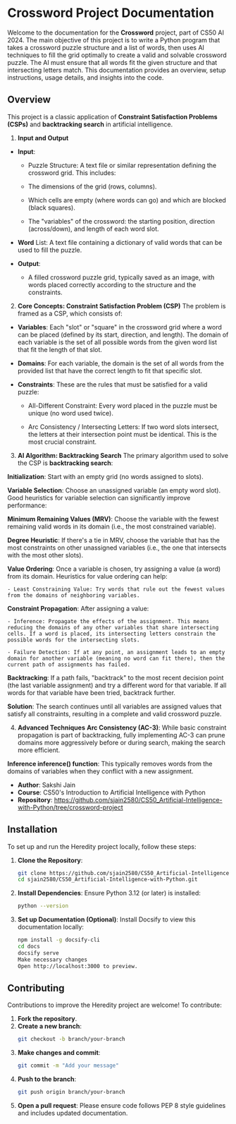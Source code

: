 # Crossword Project Documentation

Welcome to the documentation for the **Crossword** project, part of CS50 AI 2024. The main objective of this project is to write a Python program that takes a crossword puzzle structure and a list of words, then uses AI techniques to fill the grid optimally to create a valid and solvable crossword puzzle. The AI must ensure that all words fit the given structure and that intersecting letters match.
This documentation provides an overview, setup instructions, usage details, and insights into the code.


## Overview

This project is a classic application of **Constraint Satisfaction Problems (CSPs)** and **backtracking search** in artificial intelligence.

1. **Input and Output**
- **Input**:
    - Puzzle Structure: A text file or similar representation defining the crossword grid. This includes:

    - The dimensions of the grid (rows, columns).

    - Which cells are empty (where words can go) and which are blocked (black squares).

    - The "variables" of the crossword: the starting position, direction (across/down), and length of each word slot.

- **Word** List: A text file containing a dictionary of valid words that can be used to fill the puzzle.

- **Output**:

    - A filled crossword puzzle grid, typically saved as an image, with words placed correctly according to the structure and the constraints.

2. **Core Concepts: Constraint Satisfaction Problem (CSP)**
The problem is framed as a CSP, which consists of:

- **Variables**: Each "slot" or "square" in the crossword grid where a word can be placed (defined by its start, direction, and length). The domain of each variable is the set of all possible words from the given word list that fit the length of that slot.

- **Domains**: For each variable, the domain is the set of all words from the provided list that have the correct length to fit that specific slot.

- **Constraints**: These are the rules that must be satisfied for a valid puzzle:

    - All-Different Constraint: Every word placed in the puzzle must be unique (no word used twice).

    - Arc Consistency / Intersecting Letters: If two word slots intersect, the letters at their intersection point must be identical. This is the most crucial constraint.

3. **AI Algorithm: Backtracking Search**
The primary algorithm used to solve the CSP is **backtracking search**:

**Initialization**: Start with an empty grid (no words assigned to slots).

**Variable Selection**: Choose an unassigned variable (an empty word slot). Good heuristics for variable selection can significantly improve performance:

**Minimum Remaining Values (MRV)**: Choose the variable with the fewest remaining valid words in its domain (i.e., the most constrained variable).

**Degree Heuristic**: If there's a tie in MRV, choose the variable that has the most constraints on other unassigned variables (i.e., the one that intersects with the most other slots).

**Value Ordering**: Once a variable is chosen, try assigning a value (a word) from its domain. Heuristics for value ordering can help:

    - Least Constraining Value: Try words that rule out the fewest values from the domains of neighboring variables.

**Constraint Propagation**: After assigning a value:

    - Inference: Propagate the effects of the assignment. This means reducing the domains of any other variables that share intersecting cells. If a word is placed, its intersecting letters constrain the possible words for the intersecting slots.

    - Failure Detection: If at any point, an assignment leads to an empty domain for another variable (meaning no word can fit there), then the current path of assignments has failed.

**Backtracking**: If a path fails, "backtrack" to the most recent decision point (the last variable assignment) and try a different word for that variable. If all words for that variable have been tried, backtrack further.

**Solution**: The search continues until all variables are assigned values that satisfy all constraints, resulting in a complete and valid crossword puzzle.

4. **Advanced Techniques**
**Arc Consistency (AC-3)**: While basic constraint propagation is part of backtracking, fully implementing AC-3 can prune domains more aggressively before or during search, making the search more efficient.

**Inference inference() function**: This typically removes words from the domains of variables when they conflict with a new assignment.

- **Author**: Sakshi Jain
- **Course**: CS50's Introduction to Artificial Intelligence with Python
- **Repository**: https://github.com/sjain2580/CS50_Artificial-Intelligence-with-Python/tree/crossword-project

## Installation

To set up and run the Heredity project locally, follow these steps:

1. **Clone the Repository**:
   ```bash
   git clone https://github.com/sjain2580/CS50_Artificial-Intelligence-with-Python.git
   cd sjain2580/CS50_Artificial-Intelligence-with-Python.git

2. **Install Dependencies**:
   Ensure Python 3.12 (or later) is installed:
   ```bash
   python --version

3. **Set up Documentation (Optional)**: 
   Install Docsify to view this documentation locally:
   ```bash
   npm install -g docsify-cli
   cd docs
   docsify serve
   Make necessary changes
   Open http://localhost:3000 to preview.


## Contributing
Contributions to improve the Heredity project are welcome! To contribute:

1. **Fork the repository**.
2. **Create a new branch**:
   ```bash
   git checkout -b branch/your-branch

3. **Make changes and commit**:
   ```bash
   git commit -m "Add your message"

4. **Push to the branch**:
   ```bash
   git push origin branch/your-branch

5. **Open a pull request**:
   Please ensure code follows PEP 8 style guidelines and includes updated documentation.
